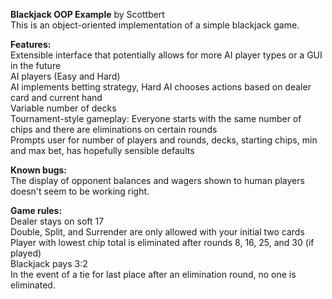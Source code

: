 **Blackjack OOP Example** by Scottbert  
This is an object-oriented implementation of a simple blackjack game.  
  
**Features:**  
Extensible interface that potentially allows for more AI player types or a GUI in the future  
AI players (Easy and Hard)  
AI implements betting strategy, Hard AI chooses actions based on dealer card and current hand  
Variable number of decks  
Tournament-style gameplay: Everyone starts with the same number of chips and there are eliminations on certain rounds  
Prompts user for number of players and rounds, decks, starting chips, min and max bet, has hopefully sensible defaults  

**Known bugs:**  
The display of opponent balances and wagers shown to human players doesn't seem to be working right.  
  
**Game rules:**  
Dealer stays on soft 17  
Double, Split, and Surrender are only allowed with your initial two cards  
Player with lowest chip total is eliminated after rounds 8, 16, 25, and 30 (if played)  
Blackjack pays 3:2  
In the event of a tie for last place after an elimination round, no one is eliminated.  

